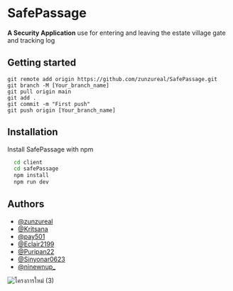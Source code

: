 # SafePassage

**A Security Application** use for entering and leaving the estate village gate and tracking log

## Getting started

```
git remote add origin https://github.com/zunzureal/SafePassage.git
git branch -M [Your_branch_name]
git pull origin main
git add .
git commit -m "First push"
git push origin [Your_branch_name]
```

## Installation

Install SafePassage with npm

```bash
  cd client
  cd safePassage
  npm install
  npm run dev
```
    
## Authors

- [@zunzureal](https://github.com/zunzureal)
- [@Kritsana](https://github.com/jeagerism)
- [@pay501](https://github.com/pay501)
- [@Eclair2199](https://github.com/Eclair2199)
- [@Puripan22](https://github.com/Puripan22)
- [@Sinyonar0623](https://github.com/Sinyonar0623)
- [@ninewnup_](https://github.com/Horizon852)

![โครงการใหม่ (3)](https://github.com/zunzureal/SafePassage/assets/57216006/b86918bf-052f-4789-b103-51a0efce15eb)
